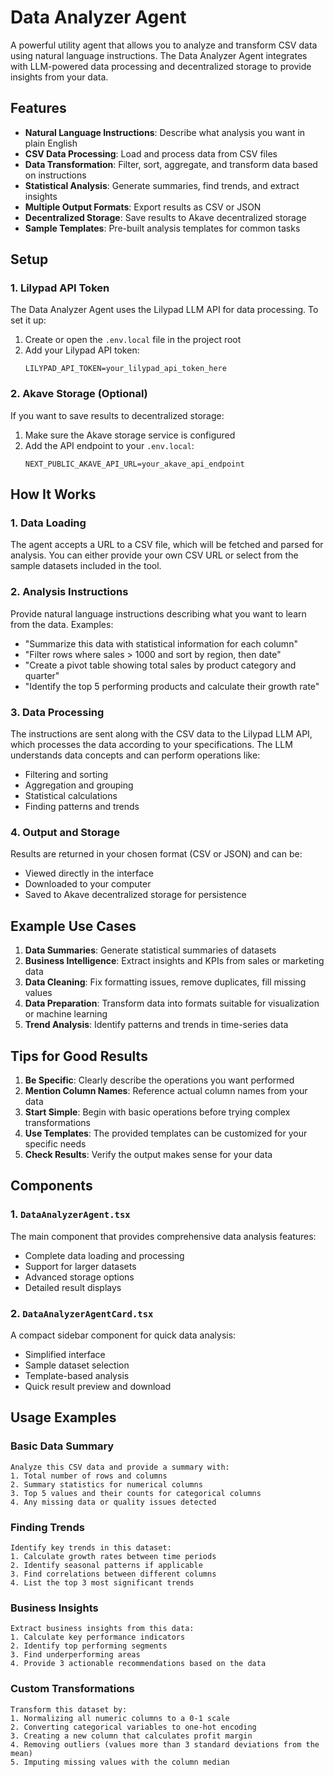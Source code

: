# Data Analyzer Agent

A powerful utility agent that allows you to analyze and transform CSV data using natural language instructions. The Data Analyzer Agent integrates with LLM-powered data processing and decentralized storage to provide insights from your data.

## Features

- **Natural Language Instructions**: Describe what analysis you want in plain English
- **CSV Data Processing**: Load and process data from CSV files
- **Data Transformation**: Filter, sort, aggregate, and transform data based on instructions
- **Statistical Analysis**: Generate summaries, find trends, and extract insights
- **Multiple Output Formats**: Export results as CSV or JSON
- **Decentralized Storage**: Save results to Akave decentralized storage
- **Sample Templates**: Pre-built analysis templates for common tasks

## Setup

### 1. Lilypad API Token

The Data Analyzer Agent uses the Lilypad LLM API for data processing. To set it up:

1. Create or open the `.env.local` file in the project root
2. Add your Lilypad API token:
   ```
   LILYPAD_API_TOKEN=your_lilypad_api_token_here
   ```

### 2. Akave Storage (Optional)

If you want to save results to decentralized storage:

1. Make sure the Akave storage service is configured
2. Add the API endpoint to your `.env.local`:
   ```
   NEXT_PUBLIC_AKAVE_API_URL=your_akave_api_endpoint
   ```

## How It Works

### 1. Data Loading

The agent accepts a URL to a CSV file, which will be fetched and parsed for analysis. You can either provide your own CSV URL or select from the sample datasets included in the tool.

### 2. Analysis Instructions

Provide natural language instructions describing what you want to learn from the data. Examples:
- "Summarize this data with statistical information for each column"
- "Filter rows where sales > 1000 and sort by region, then date"
- "Create a pivot table showing total sales by product category and quarter"
- "Identify the top 5 performing products and calculate their growth rate"

### 3. Data Processing

The instructions are sent along with the CSV data to the Lilypad LLM API, which processes the data according to your specifications. The LLM understands data concepts and can perform operations like:
- Filtering and sorting
- Aggregation and grouping
- Statistical calculations
- Finding patterns and trends

### 4. Output and Storage

Results are returned in your chosen format (CSV or JSON) and can be:
- Viewed directly in the interface
- Downloaded to your computer
- Saved to Akave decentralized storage for persistence

## Example Use Cases

1. **Data Summaries**: Generate statistical summaries of datasets
2. **Business Intelligence**: Extract insights and KPIs from sales or marketing data
3. **Data Cleaning**: Fix formatting issues, remove duplicates, fill missing values
4. **Data Preparation**: Transform data into formats suitable for visualization or machine learning
5. **Trend Analysis**: Identify patterns and trends in time-series data

## Tips for Good Results

1. **Be Specific**: Clearly describe the operations you want performed
2. **Mention Column Names**: Reference actual column names from your data
3. **Start Simple**: Begin with basic operations before trying complex transformations
4. **Use Templates**: The provided templates can be customized for your specific needs
5. **Check Results**: Verify the output makes sense for your data

## Components

### 1. `DataAnalyzerAgent.tsx`

The main component that provides comprehensive data analysis features:
- Complete data loading and processing
- Support for larger datasets
- Advanced storage options
- Detailed result displays

### 2. `DataAnalyzerAgentCard.tsx`

A compact sidebar component for quick data analysis:
- Simplified interface
- Sample dataset selection
- Template-based analysis
- Quick result preview and download

## Usage Examples

### Basic Data Summary

```
Analyze this CSV data and provide a summary with:
1. Total number of rows and columns
2. Summary statistics for numerical columns
3. Top 5 values and their counts for categorical columns
4. Any missing data or quality issues detected
```

### Finding Trends

```
Identify key trends in this dataset:
1. Calculate growth rates between time periods
2. Identify seasonal patterns if applicable
3. Find correlations between different columns
4. List the top 3 most significant trends
```

### Business Insights

```
Extract business insights from this data:
1. Calculate key performance indicators
2. Identify top performing segments
3. Find underperforming areas
4. Provide 3 actionable recommendations based on the data
```

### Custom Transformations

```
Transform this dataset by:
1. Normalizing all numeric columns to a 0-1 scale
2. Converting categorical variables to one-hot encoding
3. Creating a new column that calculates profit margin
4. Removing outliers (values more than 3 standard deviations from the mean)
5. Imputing missing values with the column median
``` 